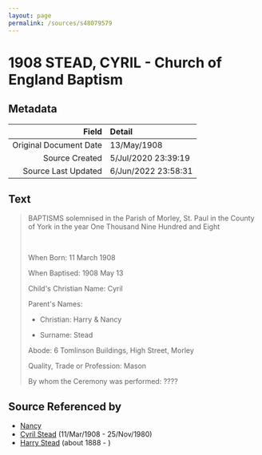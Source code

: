 ```yaml
---
layout: page
permalink: /sources/s48079579
---
```


# 1908 STEAD, CYRIL - Church of England Baptism

## Metadata

Field | Detail
---:|:---
Original Document Date | 13/May/1908
Source Created | 5/Jul/2020 23:39:19
Source Last Updated | 6/Jun/2022 23:58:31

## Text

> BAPTISMS solemnised in the Parish of Morley, St. Paul in the County of York in the year One Thousand Nine Hundred and Eight
>
> <br/>
>
> When Born: 11 March 1908
>
> When Baptised: 1908 May 13
>
> Child's Christian Name: Cyril
>
> Parent's Names:
>
> * Christian: Harry & Nancy
>
> * Surname: Stead
>
> Abode: 6 Tomlinson Buildings, High Street, Morley
>
> Quality, Trade or Profession: Mason
>
> By whom the Ceremony was performed: ????
>

## Source Referenced by

* [Nancy](../people/@68661720@-nancy-b-d.md)
* [Cyril Stead](../people/@61214710@-cyril-stead-b1908-3-11-d1980-11-25.md) (11/Mar/1908 - 25/Nov/1980)
* [Harry Stead](../people/@68900898@-harry-stead-b1888-d.md) (about 1888 - )
